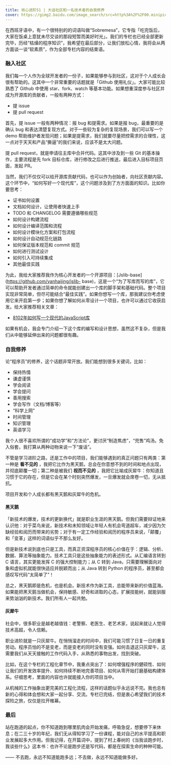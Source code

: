 ```yaml
---
title: 核心进阶51 | 大话社区和一名技术者的自我修养
cover: https://gimg2.baidu.com/image_search/src=http%3A%2F%2F00.minipic.eastday.com%2F20170818%2F20170818115256_d41d8cd98f00b204e9800998ecf8427e_1.jpeg&refer=http%3A%2F%2F00.minipic.eastday.com&app=2002&size=f9999,10000&q=a80&n=0&g=0n&fmt=jpeg?sec=1611283231&t=82f18a3b7b8ad76bf906bc78635e5360
---
```


在西班牙语中，有一个很特别的的词语叫做“Sobremesa”，它专指「吃完饭后，大家在饭桌上意犹未尽交谈的那段短暂而美好时光」。我们的专栏也已经全部更新完毕，历经“枯燥的程序知识”，我希望在最后部分，让我们放松心情，我将会从两方面谈一谈“软素质”，作为全部专栏内容的结束语。

### 融入社区

我们每一个人作为全球开发者的一份子，如果能够参与到社区，这对于个人成长会很有帮助的。这其中一个非常重要的话题就是「Github
使用礼仪」。大家可能比较熟悉了 Github 中使用 star、fork、watch 等基本功能。如果想重深度参与社区并成为开源库的贡献者，一般有两种方式：

  * 提 issue
  * 提 pull request

首先，提 issue 一般有两种情况：报 bug 和提需求。如果是报 bug，最重要的是确认 bug
和表达清楚复现方式。对于一些较为复杂的复现场景，我们可以写一个 demo
帮助维护者发现问题；如果是提需求，我们就要尽量把控需求的合理性，这一点对于天天和产品“撕逼”的我们来说，应该不是太大问题。

提 pull request，就是申请往主库中合并代码。这其中涉及到一些 Git 的基本操作，主要流程是先 fork
目标仓库，进行修改之后进行推送，最后进入目标项目页面，发起 PR。

当然，我们不仅仅可以给开源库贡献代码，也可以作为创始者，向社区贡献内容。这个环节中，“如何写好一个现代库”，这个问题涉及到了方方面面的知识。比如你要思考：

  * 证书如何设置
  * 文档如何设计，让使用者快速上手
  * TODO 和 CHANGELOG 需要遵循哪些规范
  * 如何设计构建流程
  * 如何设计编译范围和流程
  * 如何设计模块化方案和打包流程
  * 如何设计自动规范化链路
  * 如何保证版本规范和 commit 规范
  * 如何进行测试设计
  * 如何引入可持续集成
  * 其他最佳实践

为此，我给大家推荐我作为核心开发者的一个开源项目：[Jslib-base](https://github.com/yanhaijing/jslib-
base)，这是一个“为了写库而写的库”，它可以帮助开发者通过简单的命令就能创建出一个库的脚手架和基础代码。整个项目实现非常简单，但尽可能结合“最佳实践”。如果你想写一个库，那我建议你考虑使用它来开启第一步；如果你想了解如何从零设计一个项目，也许可以通过它收获启发。给大家推荐相关文章：

  * [8102年如何写一个现代的JavaScript库](https://zhuanlan.zhihu.com/p/46332833)

如果有机会，我会专门介绍一下这个库的编写和设计思想，虽然这不复杂，但是我们从中能够延伸出来的问题都很有趣。

### 自我修养

论“程序员”的修养，这个话题非常开放。我们能想到很多关键词，比如：

  * 保持热情
  * 谦虚谨慎
  * 学会阅读
  * 学会提问
  * 善用搜索
  * 学会写作（文档/博客等）
  * “科学上网”
  * 时间管理
  * 知识管理
  * 英语学习

我个人很不喜欢所谓的“成功学”和“方法论”，更讨厌“制造焦虑”，“兜售”鸡汤。免入俗套，我打算从两种动物来说一下“废话”。

不管是学习进阶之路，还是工作中的项目，我们能够遇到的真正问题只有两类：第一种是 **看不见的**
，我把它比作为黑天鹅，总会在你意想不到的时间和地点出现，并彻底颠覆一切；第二种是被我们 **视而不见的**
，我把它比喻成灰犀牛：你知道且习惯于它的存在，但是它会在某个时刻突然爆发，一旦爆发就会席卷一切，无从抵抗。

项目开发和个人成长都有黑天鹅和灰犀牛的危机。

#### 黑天鹅

「新技术的爆发，技术的更新换代」就是职业生涯的黑天鹅。但我们需要辩证地来认识他：对于菜鸟来说，新技术和未知领域让年轻人有机会弯道超车，减少因为欠缺经验和阅历而带来的劣势；对于有一定工作经验和阅历的程序员来说，「颠覆」和「变革」这样的词语似乎不那么友好。

但是新技术说到底也只是工具，而真正资深程序员的核心价值在于：逻辑、分析、数据、算法等抽象能力。技术工具只是这些抽象能力的表述形式。从汇编语言转到 C
语言，其实更能发挥 C 的强大控制能力；从 C 转到 Java，只需要理解面向对象和虚拟机就能很快适应并脱颖而出；从 Java 转到 Python
的程序员，甚至都会感叹写代码“太简单了”！

总之，黑天鹅即是危机，也是机会。新技术作为新工具，总能带来新的价值蓝海。如果能把黑天鹅当做机会，保持敏感、好奇和进取的心态，扩展技能树，就能驯服来势汹汹的新技术。我们所有人一起共勉。

#### 灰犀牛

社会中，很多职业是越老越值钱：老警察、老医生、老艺术家，说起来就让人觉得技术高超，令人信赖。

职业进阶就是一只灰犀牛。在悄悄溜走的时间中，我们可能习惯了日复一日的重复劳动。程序员怕的不是变老，而是变老的同时没有变强。如何击退这只灰犀牛，这需要我们从天天接触的工作代码入手，从熟悉的事物出发，找到突破。

比如，在这个专栏的工程化章节中，我重点突出了：如何增强程序的健硕性、如何让我们的开发效率提升、如何持续不断地完善项目、如何从零开始打磨基础构建体系。仔细思考，里面的内容也许就能接入你的项目当中。

从机械的工作抽象出更完美的工程化流程，这样的话题似乎永远说不完。我也总有新的心得和体会想和大家一起分享、交流。专栏已完结，但是衷心希望我们的技术探险之旅，仅仅是拉开帷幕。

### 最后

站在跑道的起点，你不知道跑到哪里肌肉会开始发痛，呼吸急促，想要停下来休息；在二三十岁的年纪，我们无从得知学习了一份课程，能对自己的水平提高和职业发展起多大作用。但我记得，在开篇词中，提到了村上春树的《当我谈跑步时，我谈些什么》这本书：也许不论是跑步还是写代码，都是在探索生命的种种可能。

—— 不去跑，永远不知道能跑多远；不去做，永远不知道能做多好。


